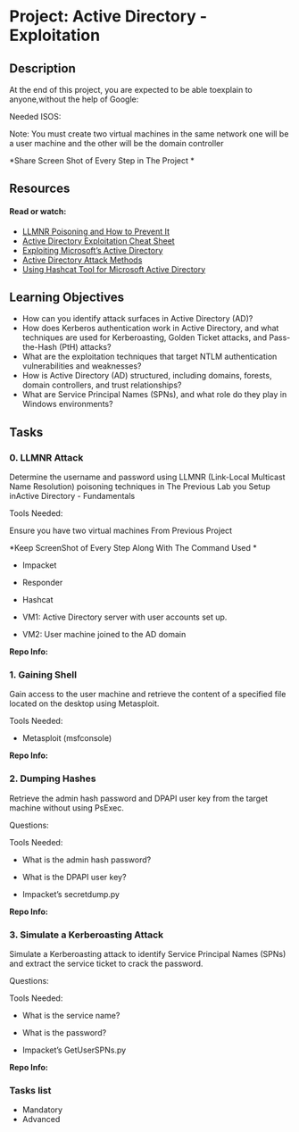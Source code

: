 # Project: Active Directory - Exploitation

## Description

At the end of this project, you are expected to be able toexplain to anyone,without the help of Google:

Needed ISOS:

Note: You must create two virtual machines in the same network one will be a user machine and
the other will be the domain controller

*Share Screen Shot of Every Step in The Project *

## Resources

#### Read or watch:

* [LLMNR Poisoning and How to Prevent It](/rltoken/8BPVd9nT6Rd3z96mWX7cYQ)
* [Active Directory Exploitation Cheat Sheet](/rltoken/jBC4eg3_qi_Z2hBQkXKjPQ)
* [Exploiting Microsoft’s Active Directory](/rltoken/v3usVL635bLrqv4N5Ul-sQ)
* [Active Directory Attack Methods](/rltoken/v8E2TPXLHkgy-3VfcR98ig)
* [Using Hashcat Tool for Microsoft Active Directory](/rltoken/87UU7TdaHYn0KG3m8YbBJg)


## Learning Objectives

* How can you identify attack surfaces in Active Directory (AD)?
* How does Kerberos authentication work in Active Directory, and what techniques are used for Kerberoasting, Golden Ticket attacks, and Pass-the-Hash (PtH) attacks?
* What are the exploitation techniques that target NTLM authentication vulnerabilities and weaknesses?
* How is Active Directory (AD) structured, including domains, forests, domain controllers, and trust relationships?
* What are Service Principal Names (SPNs), and what role do they play in Windows environments?


## Tasks

### 0. LLMNR Attack

Determine the username and password  using LLMNR (Link-Local Multicast Name Resolution) poisoning techniques in The Previous Lab you Setup inActive Directory - Fundamentals

Tools Needed:

Ensure you have two virtual machines From Previous Project

*Keep ScreenShot of Every Step Along With The Command Used *

* Impacket
* Responder
* Hashcat

* VM1: Active Directory server with user accounts set up.
* VM2: User machine joined to the AD domain

**Repo Info:**
### 1. Gaining Shell

Gain access to the user machine  and retrieve the content of a specified file located on the desktop using Metasploit.

Tools Needed:

* Metasploit (msfconsole)

**Repo Info:**
### 2. Dumping Hashes

Retrieve the admin hash password and DPAPI user key from the target machine without using PsExec.

Questions:

Tools Needed:

* What is the admin hash password?
* What is the DPAPI user key?

* Impacket’s secretdump.py

**Repo Info:**
### 3. Simulate a Kerberoasting Attack

Simulate a Kerberoasting attack to identify Service Principal Names (SPNs) and extract the service ticket to crack the password.

Questions:

Tools Needed:

* What is the service name?
* What is the password?

* Impacket’s GetUserSPNs.py

**Repo Info:**
### Tasks list

* Mandatory
* Advanced


